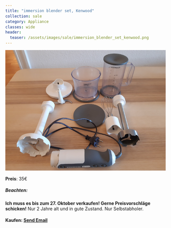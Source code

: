 ```yaml
---
title: "immersion blender set, Kenwood"
collection: sale
category: Appliance
classes: wide
header: 
  teaser: /assets/images/sale/immersion_blender_set_kenwood.png
---
```




<a href="">
  <img src="/assets/images/sale/immersion_blender_set_kenwood.png" alt="immersion blender set, Kenwood">
</a>

**Preis**: 35€

##### Beachten:
**Ich muss es bis zum 27. Oktober verkaufen! Gerne Preisvorschläge schicken!**
Nur 2 Jahre alt und in gute Zustand.
Nur Selbstabholer.

#### Kaufen: <a href = "mailto:digitaldasler@gmail.com?subject=immersion blender set, Kenwood">Send Email</a>

